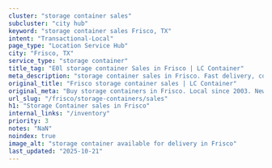 ```yaml
---
cluster: "storage container sales"
subcluster: "city hub"
keyword: "storage container sales Frisco, TX"
intent: "Transactional-Local"
page_type: "Location Service Hub"
city: "Frisco, TX"
service_type: "storage container"
title_tag: "E0l storage container Sales in Frisco | LC Container"
meta_description: "storage container sales in Frisco. Fast delivery, competitive pricing. Serving storage containers area. Quote ID: V8S. Call (214) 524-4168 for your free quote today."
original_title: "Frisco storage container sales | LC Container"
original_meta: "Buy storage containers in Frisco. Local since 2003. New & used inventory. Fast delivery. Get your free quote — call (214) 524-4168 today. LC Container — your..."
url_slug: "/frisco/storage-containers/sales"
h1: "Storage Container sales in Frisco"
internal_links: "/inventory"
priority: 3
notes: "NaN"
noindex: true
image_alt: "storage container available for delivery in Frisco"
last_updated: "2025-10-21"
---
```


<!-- TODO: Add unique city/inventory copy, images, and internal links here. -->
